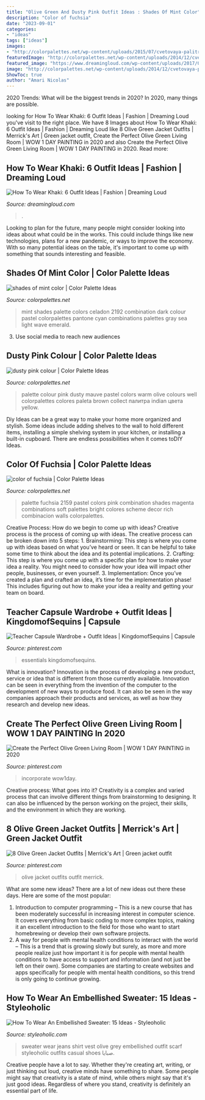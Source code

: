 ```yaml
---
title: "Olive Green And Dusty Pink Outfit Ideas : Shades Of Mint Color"
description: "Color of fuchsia"
date: "2023-09-01"
categories:
- "ideas"
tags: ["ideas"]
images:
- "http://colorpalettes.net/wp-content/uploads/2015/07/cvetovaya-palitra-2192.png"
featuredImage: "http://colorpalettes.net/wp-content/uploads/2014/12/cvetovaya-palitra-922.jpg"
featured_image: "https://www.dreamingloud.com/wp-content/uploads/2017/04/how-to-wear-khaki-pants-in-colorful-ways-2-768x1178.jpg"
image: "http://colorpalettes.net/wp-content/uploads/2014/12/cvetovaya-palitra-922.jpg"
ShowToc: true
author: "Amari Nicolas"
---
```



2020 Trends: What will be the biggest trends in 2020?
In 2020, many things are possible.

	

		
looking for How To Wear Khaki: 6 Outfit Ideas | Fashion | Dreaming Loud you've visit to the right place. We have 8 Images about How To Wear Khaki: 6 Outfit Ideas | Fashion | Dreaming Loud like 8 Olive Green Jacket Outfits | Merrick&#039;s Art | Green jacket outfit, Create the Perfect Olive Green Living Room | WOW 1 DAY PAINTING in 2020 and also Create the Perfect Olive Green Living Room | WOW 1 DAY PAINTING in 2020. Read more:
		
    
## How To Wear Khaki: 6 Outfit Ideas | Fashion | Dreaming Loud

<img loading=lazy src="https://www.dreamingloud.com/wp-content/uploads/2017/04/how-to-wear-khaki-pants-in-colorful-ways-2-768x1178.jpg" onerror="this.onerror=null;this.src='https://tse2.mm.bing.net/th?id=OIP.TGDBiaz6n4NJE1zWMA-RtAHaLX&amp;pid=15.1';" alt="How To Wear Khaki: 6 Outfit Ideas | Fashion | Dreaming Loud">

_Source: dreamingloud.com_

>. 

	

Looking to plan for the future, many people might consider looking into ideas about what could be in the works. This could include things like new technologies, plans for a new pandemic, or ways to improve the economy. With so many potential ideas on the table, it's important to come up with something that sounds interesting and feasible.

    
## Shades Of Mint Color | Color Palette Ideas

<img loading=lazy src="http://colorpalettes.net/wp-content/uploads/2015/07/cvetovaya-palitra-2192.png" onerror="this.onerror=null;this.src='https://tse1.mm.bing.net/th?id=OIP.B-IzCto8_4GRwlylAd0umwAAAA&amp;pid=15.1';" alt="shades of mint color | Color Palette Ideas">

_Source: colorpalettes.net_

>mint shades palette colors celadon 2192 combination dark colour pastel colorpalettes pantone cyan combinations palettes gray sea light wave emerald. 

	

3. Use social media to reach new audiences

    
## Dusty Pink Colour | Color Palette Ideas

<img loading=lazy src="http://colorpalettes.net/wp-content/uploads/2014/12/cvetovaya-palitra-922.jpg" onerror="this.onerror=null;this.src='https://tse1.mm.bing.net/th?id=OIP.ApOQViMkW7LRfXuY_lV_qwAAAA&amp;pid=15.1';" alt="dusty pink colour | Color Palette Ideas">

_Source: colorpalettes.net_

>palette colour pink dusty mauve pastel colors warm olive colours well colorpalettes colores paleta brown collect палитра indian цвета yellow. 

	

Diy Ideas can be a great way to make your home more organized and stylish. Some ideas include adding shelves to the wall to hold different items, installing a simple shelving system in your kitchen, or installing a built-in cupboard. There are endless possibilities when it comes toDIY Ideas.

    
## Color Of Fuchsia | Color Palette Ideas

<img loading=lazy src="http://colorpalettes.net/wp-content/uploads/2015/07/cvetovaya-palitra-2159.png" onerror="this.onerror=null;this.src='https://tse1.mm.bing.net/th?id=OIP.0GJzo-lrpcP2M11trQbHWgAAAA&amp;pid=15.1';" alt="color of fuchsia | Color Palette Ideas">

_Source: colorpalettes.net_

>palette fuchsia 2159 pastel colors pink combination shades magenta combinations soft palettes bright colores scheme decor rich combinacion walls colorpalettes. 

	

Creative Process: How do we begin to come up with ideas?
Creative process is the process of coming up with ideas. The creative process can be broken down into 5 steps: 1. Brainstorming: This step is where you come up with ideas based on what you’ve heard or seen. It can be helpful to take some time to think about the idea and its potential implications. 2. Crafting: This step is where you come up with a specific plan for how to make your idea a reality. You might need to consider how your idea will impact other people, businesses, or even yourself. 3. Implementation: Once you’ve created a plan and crafted an idea, it’s time for the implementation phase! This includes figuring out how to make your idea a reality and getting your team on board. 
    
## Teacher Capsule Wardrobe + Outfit Ideas | KingdomofSequins | Capsule

<img loading=lazy src="https://i.pinimg.com/736x/cc/17/a3/cc17a3780893482c673e4289e4e86b44.jpg" onerror="this.onerror=null;this.src='https://tse2.mm.bing.net/th?id=OIP.GI4E0LxLeNGOwgxFXOdKWgHaJH&amp;pid=15.1';" alt="Teacher Capsule Wardrobe + Outfit Ideas | KingdomofSequins | Capsule">

_Source: pinterest.com_

>essentials kingdomofsequins. 

	

What is innovation?
Innovation is the process of developing a new product, service or idea that is different from those currently available. Innovation can be seen in everything from the invention of the computer to the development of new ways to produce food. It can also be seen in the way companies approach their products and services, as well as how they research and develop new ideas.

    
## Create The Perfect Olive Green Living Room | WOW 1 DAY PAINTING In 2020

<img loading=lazy src="https://i.pinimg.com/736x/8c/30/14/8c3014e81b2fc0f44264367f2641f33b.jpg" onerror="this.onerror=null;this.src='https://tse2.mm.bing.net/th?id=OIP.VV1i1mkGtJKcGwFOALN7QgHaFd&amp;pid=15.1';" alt="Create the Perfect Olive Green Living Room | WOW 1 DAY PAINTING in 2020">

_Source: pinterest.com_

>incorporate wow1day. 

	

Creative process: What goes into it?
Creativity is a complex and varied process that can involve different things from brainstorming to designing. It can also be influenced by the person working on the project, their skills, and the environment in which they are working.

    
## 8 Olive Green Jacket Outfits | Merrick&#039;s Art | Green Jacket Outfit

<img loading=lazy src="https://i.pinimg.com/736x/c3/a6/38/c3a638eafb2b9ccd90b8cd3565da452b--make-a-tie-how-to-make.jpg" onerror="this.onerror=null;this.src='https://tse1.mm.bing.net/th?id=OIP._mYEGiqSgwjoM3GfAdA0LgHaLH&amp;pid=15.1';" alt="8 Olive Green Jacket Outfits | Merrick&#039;s Art | Green jacket outfit">

_Source: pinterest.com_

>olive jacket outfits outfit merrick. 

	

What are some new ideas?
There are a lot of new ideas out there these days. Here are some of the most popular: 
1) Introduction to computer programming – This is a new course that has been moderately successful in increasing interest in computer science. It covers everything from basic coding to more complex topics, making it an excellent introduction to the field for those who want to start homebrewing or develop their own software projects. 
2) A way for people with mental health conditions to interact with the world – This is a trend that is growing slowly but surely, as more and more people realize just how important it is for people with mental health conditions to have access to support and information (and not just be left on their own). Some companies are starting to create websites and apps specifically for people with mental health conditions, so this trend is only going to continue growing.

    
## How To Wear An Embellished Sweater: 15 Ideas - Styleoholic

<img loading=lazy src="https://i.styleoholic.com/2017/09/12-blue-jeans-a-white-shirt-a-grey-sweater-an-olive-green-vest-and-a-red-scarf.jpg" onerror="this.onerror=null;this.src='https://tse2.mm.bing.net/th?id=OIP.lJbgAQqlkNTtG5W0jpio_wAAAA&amp;pid=15.1';" alt="How To Wear An Embellished Sweater: 15 Ideas - Styleoholic">

_Source: styleoholic.com_

>sweater wear jeans shirt vest olive grey embellished outfit scarf styleoholic outfits casual shoes صبايا. 

	

Creative people have a lot to say. Whether they're creating art, writing, or just thinking out loud, creative minds have something to share. Some people might say that creativity is a state of mind, while others might say that it's just good ideas. Regardless of where you stand, creativity is definitely an essential part of life.

